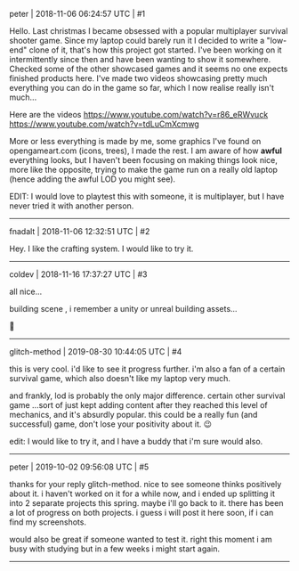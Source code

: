peter | 2018-11-06 06:24:57 UTC | #1

Hello. Last christmas I became obsessed with a popular multiplayer survival shooter game. Since my laptop could barely run it I decided to write a "low-end" clone of it, that's how this project got started. I've been working on it intermittently since then and have been wanting to show it somewhere. Checked some of the other showcased games and it seems no one expects finished products here. I've made two videos showcasing pretty much everything you can do in the game so far, which I now realise really isn't much...

Here are the videos
https://www.youtube.com/watch?v=r86_eRWvuck
https://www.youtube.com/watch?v=tdLuCmXcmwg

More or less everything is made by me, some graphics I've found on opengameart.com (icons, trees), I made the rest. I am aware of how **awful** everything looks, but I haven't been focusing on making things look nice, more like the opposite, trying to make the game run on a really old laptop (hence adding the awful LOD you might see).

EDIT: I would love to playtest this with someone, it is multiplayer, but I have never tried it with another person.

-------------------------

fnadalt | 2018-11-06 12:32:51 UTC | #2

Hey. I like the crafting system. I would like to try it.

-------------------------

coldev | 2018-11-16 17:37:27 UTC | #3

all nice...

building scene , i remember a unity or unreal building assets... 

:star_struck:

-------------------------

glitch-method | 2019-08-30 10:44:05 UTC | #4

this is very cool. i'd like to see it progress further. i'm also a fan of a certain survival game, which also doesn't like my laptop very much.

and frankly, lod is probably the only major difference. certain other survival game ...sort of just kept adding content after they reached this level of mechanics, and it's absurdly popular. this could be a really fun (and successful) game, don't lose your positivity about it. 😉

edit: I would like to try it, and I have a buddy that i'm sure would also.

-------------------------

peter | 2019-10-02 09:56:08 UTC | #5

thanks for your reply glitch-method. nice to see someone thinks positively about it. i haven't worked on it for a while now, and i ended up splitting it into 2 separate projects this spring. maybe i'll go back to it. there has been a lot of progress on both projects. i guess i will post it here soon, if i can find my screenshots.

would also be great if someone wanted to test it. right this moment i am busy with studying but in a few weeks i might start again.

-------------------------

